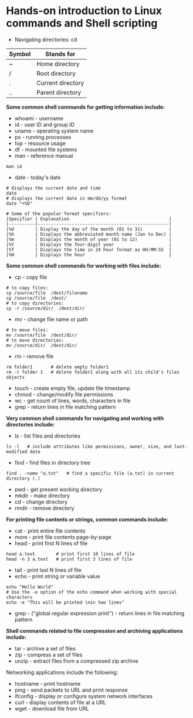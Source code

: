 # Hands-on introduction to Linux commands and Shell scripting
- Navigating directories: cd

|Symbol|Stands for        |
|------|------------------|
|~     |Home directory    |
|/     |Root directory    |
|.     |Current directory |
|..    |Parent directory  |

**Some common shell commands for getting information include:**
- whoami - username
- id - user ID and group ID
- uname - operating system name
- ps - running processes
- top - resource usage
- df - mounted file systems
- man - reference manual
```
man id
```
- date - today's date
```
# displays the current date and time
date   
# displays the current date in mm/dd/yy format
date "+%D"

# Some of the popular format specifiers:
|Specifier | Explanation                                      |
|----------|--------------------------------------------------|
|%d        | Display the day of the month (01 to 31)          |
|%h        | Displays the abbreviated month name (Jan to Dec) |
|%m        | Displays the month of year (01 to 12)            |
|%Y        | Displays the four-digit year                     |
|%T        | Displays the time in 24 hour format as HH:MM:SS  |
|%H        | Displays the hour                                |
```

**Some common shell commands for working with files include:**
- cp - copy file
```
# to copy files:
cp /source/file  /dest/filename
cp /source/file  /dest/
# to copy directories:
cp -r /source/dir/  /dest/dir/
```
- mv - change file name or path
```
# to move files:
mv /source/file  /dest/dir/
# to move directories:
mv /source/dir/  /dest/dir/
```
- rm - remove file
```
rm folder1       # delete empty folder1
rm -r folder 1   # delete folder1 along with all its child's files objects
```
- touch - create empty file, update file timestamp
- chmod - change/modify file permissions
- wc - get count of lines, words, characters in file
- grep - return lines in file matching pattern

**Very common shell commands for navigating and working with directories include:**
- ls - list files and directories
```
ls -l   # include attributes like permissions, owner, size, and last-modified date
```
- find - find files in directory tree
```
find . -name "a.txt"   # find a specific file (a.txt) in current directory (.)
```
- pwd - get present working directory
- mkdir - make directory
- cd - change directory
- rmdir - remove directory

**For printing file contents or strings, common commands include:**
- cat - print entire file contents
- more - print file contents page-by-page
- head - print first N lines of file
```
head a.text        # print first 10 lines of file
head -n 3 a.text   # print first 3 lines of file
```
- tail - print last N lines of file
- echo - print string or variable value
```
echo "Hello World"
# Use the -e option of the echo command when working with special characters
echo -e "This will be printed \nin two lines"
```
- grep - ("global regular expression print") - return lines in file matching pattern

**Shell commands related to file compression and archiving applications include:**
- tar - archive a set of files
- zip - compress a set of files
- unzip - extract files from a compressed zip archive

Networking applications include the following:
- hostname - print hostname
- ping - send packets to URL and print response
- ifconfig - display or configure system network interfaces
- curl - display contents of file at a URL
- wget - download file from URL